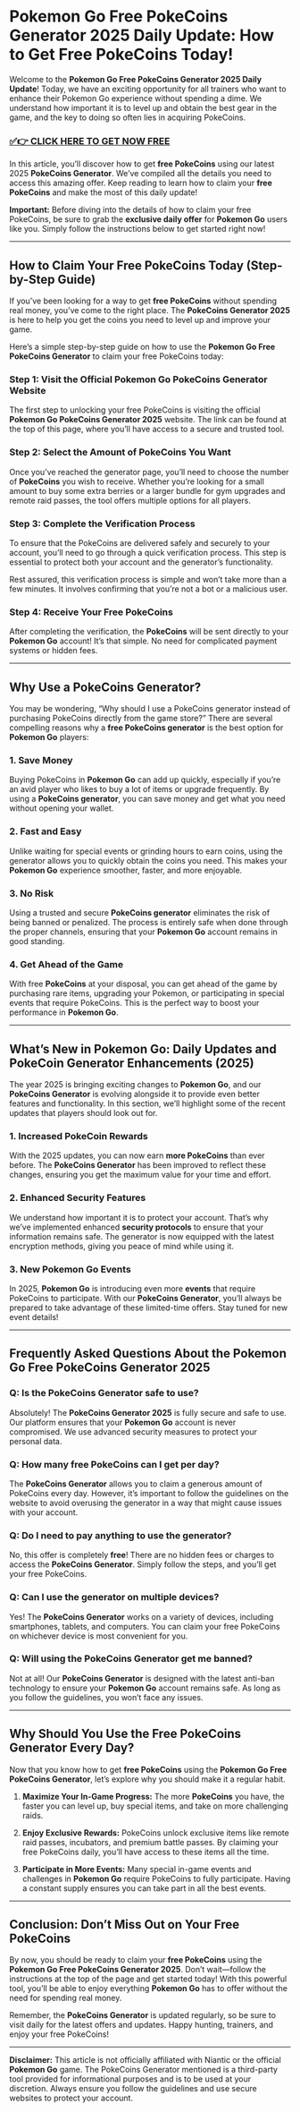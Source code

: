# Pokemon Go Free PokeCoins Generator 2025 Daily Update: How to Get Free PokeCoins Today!

Welcome to the **Pokemon Go Free PokeCoins Generator 2025 Daily Update**! Today, we have an exciting opportunity for all trainers who want to enhance their Pokemon Go experience without spending a dime. We understand how important it is to level up and obtain the best gear in the game, and the key to doing so often lies in acquiring PokeCoins.

### [✅👉 CLICK HERE TO GET NOW FREE](https://justfree.xyz/pokemon/go/)

In this article, you’ll discover how to get **free PokeCoins** using our latest 2025 **PokeCoins Generator**. We’ve compiled all the details you need to access this amazing offer. Keep reading to learn how to claim your **free PokeCoins** and make the most of this daily update!

**Important:** Before diving into the details of how to claim your free PokeCoins, be sure to grab the **exclusive daily offer** for **Pokemon Go** users like you. Simply follow the instructions below to get started right now!

---

## **How to Claim Your Free PokeCoins Today (Step-by-Step Guide)**

If you’ve been looking for a way to get **free PokeCoins** without spending real money, you’ve come to the right place. The **PokeCoins Generator 2025** is here to help you get the coins you need to level up and improve your game. 

Here’s a simple step-by-step guide on how to use the **Pokemon Go Free PokeCoins Generator** to claim your free PokeCoins today:

### **Step 1: Visit the Official Pokemon Go PokeCoins Generator Website**
The first step to unlocking your free PokeCoins is visiting the official **Pokemon Go PokeCoins Generator 2025** website. The link can be found at the top of this page, where you’ll have access to a secure and trusted tool.

### **Step 2: Select the Amount of PokeCoins You Want**
Once you’ve reached the generator page, you’ll need to choose the number of **PokeCoins** you wish to receive. Whether you’re looking for a small amount to buy some extra berries or a larger bundle for gym upgrades and remote raid passes, the tool offers multiple options for all players.

### **Step 3: Complete the Verification Process**
To ensure that the PokeCoins are delivered safely and securely to your account, you’ll need to go through a quick verification process. This step is essential to protect both your account and the generator’s functionality.

Rest assured, this verification process is simple and won’t take more than a few minutes. It involves confirming that you’re not a bot or a malicious user.

### **Step 4: Receive Your Free PokeCoins**
After completing the verification, the **PokeCoins** will be sent directly to your **Pokemon Go** account! It’s that simple. No need for complicated payment systems or hidden fees.

---

## **Why Use a PokeCoins Generator?**

You may be wondering, “Why should I use a PokeCoins generator instead of purchasing PokeCoins directly from the game store?” There are several compelling reasons why a **free PokeCoins generator** is the best option for **Pokemon Go** players:

### **1. Save Money**
Buying PokeCoins in **Pokemon Go** can add up quickly, especially if you’re an avid player who likes to buy a lot of items or upgrade frequently. By using a **PokeCoins generator**, you can save money and get what you need without opening your wallet.

### **2. Fast and Easy**
Unlike waiting for special events or grinding hours to earn coins, using the generator allows you to quickly obtain the coins you need. This makes your **Pokemon Go** experience smoother, faster, and more enjoyable.

### **3. No Risk**
Using a trusted and secure **PokeCoins generator** eliminates the risk of being banned or penalized. The process is entirely safe when done through the proper channels, ensuring that your **Pokemon Go** account remains in good standing.

### **4. Get Ahead of the Game**
With free **PokeCoins** at your disposal, you can get ahead of the game by purchasing rare items, upgrading your Pokemon, or participating in special events that require PokeCoins. This is the perfect way to boost your performance in **Pokemon Go**.

---

## **What’s New in Pokemon Go: Daily Updates and PokeCoin Generator Enhancements (2025)**

The year 2025 is bringing exciting changes to **Pokemon Go**, and our **PokeCoins Generator** is evolving alongside it to provide even better features and functionality. In this section, we’ll highlight some of the recent updates that players should look out for.

### **1. Increased PokeCoin Rewards**
With the 2025 updates, you can now earn **more PokeCoins** than ever before. The **PokeCoins Generator** has been improved to reflect these changes, ensuring you get the maximum value for your time and effort.

### **2. Enhanced Security Features**
We understand how important it is to protect your account. That’s why we’ve implemented enhanced **security protocols** to ensure that your information remains safe. The generator is now equipped with the latest encryption methods, giving you peace of mind while using it.

### **3. New Pokemon Go Events**
In 2025, **Pokemon Go** is introducing even more **events** that require PokeCoins to participate. With our **PokeCoins Generator**, you’ll always be prepared to take advantage of these limited-time offers. Stay tuned for new event details!

---

## **Frequently Asked Questions About the Pokemon Go Free PokeCoins Generator 2025**

### **Q: Is the PokeCoins Generator safe to use?**
Absolutely! The **PokeCoins Generator 2025** is fully secure and safe to use. Our platform ensures that your **Pokemon Go** account is never compromised. We use advanced security measures to protect your personal data.

### **Q: How many free PokeCoins can I get per day?**
The **PokeCoins Generator** allows you to claim a generous amount of PokeCoins every day. However, it’s important to follow the guidelines on the website to avoid overusing the generator in a way that might cause issues with your account.

### **Q: Do I need to pay anything to use the generator?**
No, this offer is completely **free**! There are no hidden fees or charges to access the **PokeCoins Generator**. Simply follow the steps, and you’ll get your free PokeCoins.

### **Q: Can I use the generator on multiple devices?**
Yes! The **PokeCoins Generator** works on a variety of devices, including smartphones, tablets, and computers. You can claim your free PokeCoins on whichever device is most convenient for you.

### **Q: Will using the PokeCoins Generator get me banned?**
Not at all! Our **PokeCoins Generator** is designed with the latest anti-ban technology to ensure your **Pokemon Go** account remains safe. As long as you follow the guidelines, you won’t face any issues.

---

## **Why Should You Use the Free PokeCoins Generator Every Day?**

Now that you know how to get **free PokeCoins** using the **Pokemon Go Free PokeCoins Generator**, let’s explore why you should make it a regular habit.

1. **Maximize Your In-Game Progress:** The more **PokeCoins** you have, the faster you can level up, buy special items, and take on more challenging raids. 

2. **Enjoy Exclusive Rewards:** PokeCoins unlock exclusive items like remote raid passes, incubators, and premium battle passes. By claiming your free PokeCoins daily, you’ll have access to these items all the time.

3. **Participate in More Events:** Many special in-game events and challenges in **Pokemon Go** require PokeCoins to fully participate. Having a constant supply ensures you can take part in all the best events.

---

## **Conclusion: Don’t Miss Out on Your Free PokeCoins**

By now, you should be ready to claim your **free PokeCoins** using the **Pokemon Go Free PokeCoins Generator 2025**. Don’t wait—follow the instructions at the top of the page and get started today! With this powerful tool, you’ll be able to enjoy everything **Pokemon Go** has to offer without the need for spending real money.

Remember, the **PokeCoins Generator** is updated regularly, so be sure to visit daily for the latest offers and updates. Happy hunting, trainers, and enjoy your free PokeCoins!

---

**Disclaimer:** This article is not officially affiliated with Niantic or the official **Pokemon Go** game. The PokeCoins Generator mentioned is a third-party tool provided for informational purposes and is to be used at your discretion. Always ensure you follow the guidelines and use secure websites to protect your account.
